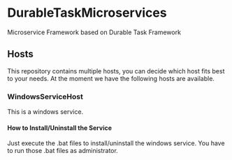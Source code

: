 # DurableTaskMicroservices
Microservice Framework based on Durable Task Framework

## Hosts
This repository contains multiple hosts, you can decide which host fits best to your needs.
At the moment we have the following hosts are available.

### WindowsServiceHost
This is a windows service.

#### How to Install/Uninstall the Service
Just execute the .bat files to install/uninstall the windows service. You have to run those .bat files as administrator.
